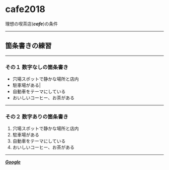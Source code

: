# cafe2018
理想の喫茶店(***cafe***)の条件

---

## **箇条書きの練習**

---

### その１ 数字なしの箇条書き
* 穴場スポットで静かな場所と店内
* 駐車場がある|
* 自動車をテーマにしている
* おいしいコーヒー、お茶がある

---

### その２ 数字ありの箇条書き

1. 穴場スポットで静かな場所と店内
1. 駐車場がある
1. 自動車をテーマにしている
1. おいしいコーヒー、お茶がある

---

[***Google***](http://google.com)
